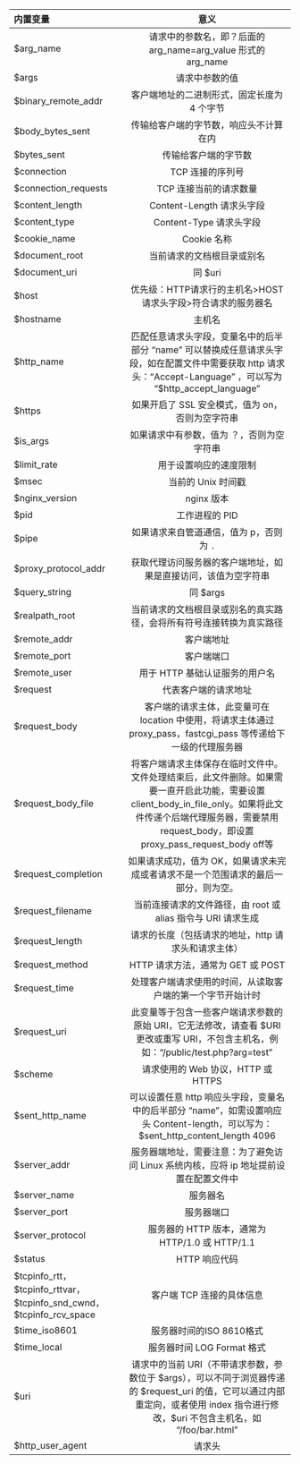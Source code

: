 | 内置变量                                                     |                             意义                             |
| :----------------------------------------------------------- | :----------------------------------------------------------: |
| $arg_name                                                    | 请求中的参数名，即？后面的 arg_name=arg_value 形式的 arg_name |
| $args                                                        |                        请求中参数的值                        |
| $binary_remote_addr                                          |         客户端地址的二进制形式，固定长度为 4 个字节          |
| $body_bytes_sent                                             |            传输给客户端的字节数，响应头不计算在内            |
| $bytes_sent                                                  |                     传输给客户端的字节数                     |
| $connection                                                  |                       TCP 连接的序列号                       |
| $connection_requests                                         |                    TCP 连接当前的请求数量                    |
| $content_length                                              |                  Content-Length 请求头字段                   |
| $content_type                                                |                   Content-Type 请求头字段                    |
| $cookie_name                                                 |                         Cookie 名称                          |
| $document_root                                               |                  当前请求的文档根目录或别名                  |
| $document_uri                         |                           同 $uri |                                                              |
| $host                                                        | 优先级：HTTP请求行的主机名>HOST 请求头字段>符合请求的服务器名 |
| $hostname                                                    |                            主机名                            |
| $http_name                          | 匹配任意请求头字段，变量名中的后半部分 “name” 可以替换成任意请求头字段，如在配置文件中需要获取 http 请求头：“Accept-Language” ，可以写为 “$http_accept_language” |                                                              |
| $https                                                       |       如果开启了 SSL 安全模式，值为 on，否则为空字符串       |
| $is_args                                                     |          如果请求中有参数，值为 ？，否则为空字符串           |
| $limit_rate                                                  |                    用于设置响应的速度限制                    |
| $msec                                                        |                      当前的 Unix 时间戳                      |
| $nginx_version                                               |                          nginx 版本                          |
| $pid                                                         |                        工作进程的 PID                        |
| $pipe                                                        |           如果请求来自管道通信，值为 p，否则为 `.`           |
| $proxy_protocol_addr                                         | 获取代理访问服务器的客户端地址，如果是直接访问，该值为空字符串 |
| $query_string                         |                           同 $args |                                                              |
| $realpath_root                                               | 当前请求的文档根目录或别名的真实路径，会将所有符号连接转换为真实路径 |
| $remote_addr                                                 |                          客户端地址                          |
| $remote_port                                                 |                          客户端端口                          |
| $remote_user                                                 |                用于 HTTP 基础认证服务的用户名                |
| $request                                                     |                     代表客户端的请求地址                     |
| $request_body                                                | 客户端的请求主体，此变量可在 location 中使用，将请求主体通过 proxy_pass，fastcgi_pass 等传递给下一级的代理服务器 |
| $request_body_file                                           | 将客户端请求主体保存在临时文件中。文件处理结束后，此文件删除。如果需要一直开启此功能，需要设置 client_body_in_file_only。如果将此文件传递个后端代理服务器，需要禁用 request_body，即设置 proxy_pass_request_body off等 |
| $request_completion                                          | 如果请求成功，值为 OK，如果请求未完成或者请求不是一个范围请求的最后一部分，则为空。 |
| $request_filename                                            | 当前连接请求的文件路径，由 root 或 alias 指令与 URI 请求生成 |
| $request_length                                              |     请求的长度（包括请求的地址，http 请求头和请求主体）      |
| $request_method                                              |              HTTP 请求方法，通常为 GET 或 POST               |
| $request_time                                                |  处理客户端请求使用的时间，从读取客户端的第一个字节开始计时  |
| $request_uri                         | 此变量等于包含一些客户端请求参数的原始 URI，它无法修改，请查看 $URI 更改或重写 URI，不包含主机名，例如：“/public/test.php?arg=test” |                                                              |
| $scheme                                                      |              请求使用的 Web 协议，HTTP 或 HTTPS              |
| $sent_http_name                        | 可以设置任意 http 响应头字段，变量名中的后半部分 “name”，如需设置响应头 Content-length，可以写为：$sent_http_content_length 4096 |                                                              |
| $server_addr                                                 | 服务器端地址，需要注意：为了避免访问 Linux 系统内核，应将 ip 地址提前设置在配置文件中 |
| $server_name                                                 |                           服务器名                           |
| $server_port                                                 |                          服务器端口                          |
| $server_protocol                                             |       服务器的 HTTP 版本，通常为 HTTP/1.0 或 HTTP/1.1        |
| $status                                                      |                        HTTP 响应代码                         |
| \$tcpinfo_rtt，\$tcpinfo_rttvar，\$tcpinfo_snd_cwnd，\$tcpinfo_rcv_space |                  客户端 TCP 连接的具体信息                   |
| $time_iso8601                                                |                   服务器时间的ISO 8610格式                   |
| $time_local                                                  |                  服务器时间 LOG Format 格式                  |
| $uri                             | 请求中的当前 URI（不带请求参数，参数位于 \$args），可以不同于浏览器传递的 \$request_uri 的值，它可以通过内部重定向，或者使用 index 指令进行修改，$uri 不包含主机名，如 “/foo/bar.html” |                                                              |
| $http_user_agent                                             |                            请求头                            |

